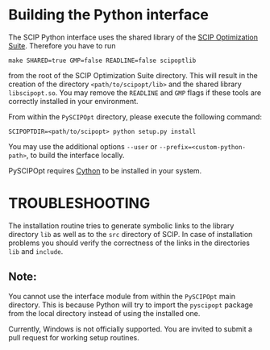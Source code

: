 Building the Python interface
=============================

The SCIP Python interface uses the shared library of the [SCIP Optimization Suite](http://scip.zib.de/).
Therefore you have to run

    make SHARED=true GMP=false READLINE=false scipoptlib

from the root of the SCIP Optimization Suite directory. This will result in the creation of the directory `<path/to/scipopt/lib>` and the shared library `libscipopt.so`. You may remove the `READLINE` and `GMP` flags if these tools are correctly installed in your environment.

From within the `PySCIPOpt` directory, please execute the following command:

    SCIPOPTDIR=<path/to/scipopt> python setup.py install

You may use the additional options `--user` or `--prefix=<custom-python-path>`, to build the interface locally.

PySCIPOpt requires [Cython](http://cython.org/) to be installed in your system.

TROUBLESHOOTING
===============

The installation routine tries to generate symbolic links to the library directory `lib` as well as to the `src` directory of SCIP. In case of installation problems you should verify the correctness of the links in the directories `lib` and `include`.

Note:
-----

You cannot use the interface module from within the `PySCIPOpt` main directory. This is because Python will try to import the `pyscipopt` package from the local directory instead of using the installed one.

Currently, Windows is not officially supported. You are invited to submit a pull request for working setup routines.
